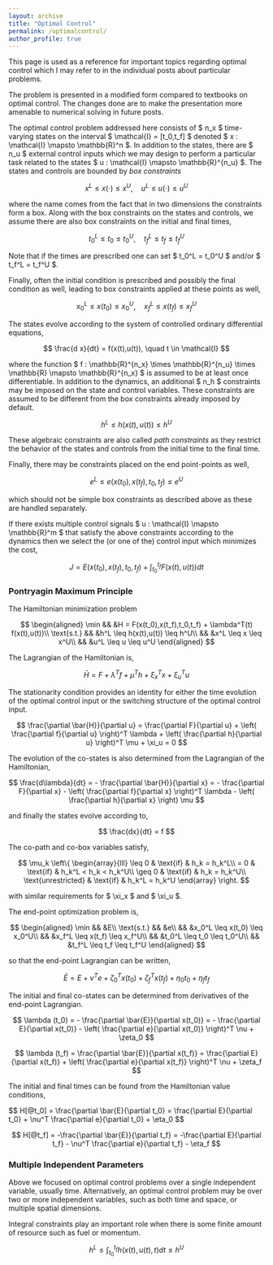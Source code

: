 ```yaml
---
layout: archive
title: "Optimal Control"
permalink: /optimalcontrol/
author_profile: true
---
```


This page is used as a reference for important topics regarding optimal control which I may refer to in the individual posts about particular problems.

The problem is presented in a modified form compared to textbooks on optimal control.
The changes done are to make the presentation more amenable to numerical solving in future posts.

The optimal control problem addressed here consists of \$ n_x \$ time-varying states on the interval \$ \mathcal{I} = [t_0,t_f] \$ denoted \$ x : \mathcal{I} \mapsto \mathbb{R}^n \$.
In addition to the states, there are \$ n_u \$ external control inputs which we may design to perform a particular task related to the states \$ u : \mathcal{I} \mapsto \mathbb{R}^{n_u} \$.
The states and controls are bounded by _box constraints_

$$
  x^L \leq x(\cdot ) \leq x^U, \quad u^L \leq u(\cdot ) \leq u^U
$$

where the name comes from the fact that in two dimensions the constraints form a box.
Along with the box constraints on the states and controls, we assume there are also box constraints on the initial and final times,

$$
  t_0^L \leq t_0 \leq t_0^U, \quad t_f^L \leq t_f \leq t_f^U
$$

Note that if the times are prescribed one can set \$ t_0^L = t_0^U \$ and/or \$ t_f^L = t_f^U \$.

Finally, often the initial condition is prescribed and possibly the final condition as well, leading to box constraints applied at these points as well,

$$
  x_0^L \leq x(t_0) \leq x_0^U, \quad x_f^L \leq x(t_f) \leq x_f^U
$$

The states evolve according to the system of controlled ordinary differential equations,

$$
  \frac{d x}{dt} = f(x(t),u(t)), \quad t \in \mathcal{I}
$$

where the function \$ f : \mathbb{R}^{n_x} \times \mathbb{R}^{n_u} \times \mathbb{R} \mapsto \mathbb{R}^{n_x} \$ is assumed to be at least once differentiable.
In addition to the dynamics, an additional \$ n_h \$ constraints may be imposed on the state and control variables.
These constraints are assumed to be different from the box constraints already imposed by default.

$$
  h^L \leq h(x(t),u(t)) \leq h^U
$$

These algebraic constraints are also called _path constraints_ as they restrict the behavior of the states and controls from the initial time to the final time.

Finally, there may be constraints placed on the end point-points as well,

$$
  e^L \leq e(x(t_0),x(t_f),t_0,t_f) \leq e^U
$$ 

which should not be simple box constraints as described above as these are handled separately.

If there exists multiple control signals \$ u : \mathcal{I} \mapsto \mathbb{R}^m \$ that satisfy the above constraints according to the dynamics then we select the (or one of the) control input which minimizes the cost,

$$
  J = E(x(t_0), x(t_f), t_0, t_f) + \int_{t_0}^{t_f} F(x(t),u(t)) dt
$$

### Pontryagin Maximum Principle

The Hamiltonian minimization problem

$$
  \begin{aligned}
    \min && &H = F(x(t_0),x(t_f),t_0,t_f) + \lambda^T(t) f(x(t),u(t))\\
    \text{s.t.} && &h^L \leq h(x(t),u(t)) \leq h^U\\
    && &x^L \leq x \leq x^U\\
    && &u^L \leq u \leq u^U
  \end{aligned}
$$

The Lagrangian of the Hamiltonian is,

$$
  \bar{H} = F + \lambda^T f + \mu^T h + \xi_x^T x + \xi_u^T u
$$

The stationarity condition provides an identity for either the time evolution of the optimal control input or the switching structure of the optimal control input.

$$
  \frac{\partial \bar{H}}{\partial u} = \frac{\partial F}{\partial u} + \left( \frac{\partial f}{\partial u} \right)^T \lambda + \left( \frac{\partial h}{\partial u} \right)^T \mu + \xi_u = 0
$$

The evolution of the co-states is also determined from the Lagrangian of the Hamiltonian,

$$
  \frac{d\lambda}{dt} = - \frac{\partial \bar{H}}{\partial x} = - \frac{\partial F}{\partial x} - \left( \frac{\partial f}{\partial x} \right)^T \lambda - \left( \frac{\partial h}{\partial x} \right) \mu
$$

and finally the states evolve according to,

$$
  \frac{dx}{dt} = f
$$

The co-path and co-box variables satisfy,

$$
  \mu_k \left\{ \begin{array}{lll}
    \leq 0 & \text{if} & h_k = h_k^L\\
    = 0 & \text{if} & h_k^L < h_k < h_k^U\\
    \geq 0 & \text{if} & h_k = h_k^U\\
    \text{unrestricted} & \text{if} & h_k^L = h_k^U
  \end{array} \right.
$$

with similar requirements for \$ \xi_x \$ and \$ \xi_u \$.

The end-point optimization problem is,

$$
  \begin{aligned}
    \min && &E\\
    \text{s.t.} && &e\\
    && &x_0^L \leq x(t_0) \leq x_0^U\\
    && &x_f^L \leq x(t_f) \leq x_f^U\\
    && &t_0^L \leq t_0 \leq t_0^U\\
    && &t_f^L \leq t_f \leq t_f^U
  \end{aligned}
$$

so that the end-point Lagrangian can be written,

$$
  \bar{E} = E + \nu^T e + \zeta_0^T x(t_0) + \zeta_f^T x(t_f) + \eta_0 t_0 + \eta_f t_f
$$

The initial and final co-states can be determined from derivatives of the end-point Lagrangian.

$$
  \lambda (t_0) = - \frac{\partial \bar{E}}{\partial x(t_0)} = - \frac{\partial E}{\partial x(t_0)} - \left( \frac{\partial e}{\partial x(t_0)} \right)^T \nu + \zeta_0
$$

$$
  \lambda (t_f) = \frac{\partial \bar{E}}{\partial x(t_f)} = \frac{\partial E}{\partial x(t_f)} + \left( \frac{\partial e}{\partial x(t_f)} \right)^T \nu + \zeta_f
$$

The initial and final times can be found from the Hamiltonian value conditions,

$$
  H[@t_0] = \frac{\partial \bar{E}{\partial t_0} = \frac{\partial E}{\partial t_0} + \nu^T \frac{\partial e}{\partial t_0} + \eta_0
$$

$$
  H[@t_f] = -\frac{\partial \bar{E}}{\partial t_f} = -\frac{\partial E}{\partial t_f} - \nu^T \frac{\partial e}{\partial t_f} - \eta_f
$$

### Multiple Independent Parameters

Above we focused on optimal control problems over a single independent variable, usually time.
Alternatively, an optimal control problem may be over two or more independent variables, such as both time and space, or multiple spatial dimensions.

Integral constraints play an important role when there is some finite amount of resource such as fuel or momentum.

$$
  h^L \leq \int_{t_0}^{t_f} h(x(t),u(t),t) dt \leq h^U
$$
